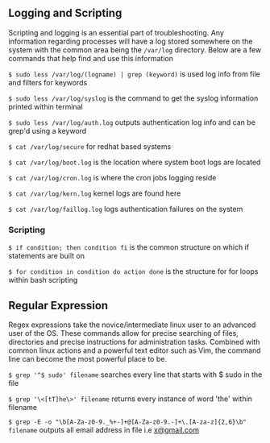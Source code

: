 ## Logging and Scripting 

Scripting and logging is an essential part of troubleshooting. Any information regarding processes will have a log stored somewhere on the system with the common area being the `/var/log` directory. Below are a few commands that help find and use this information

`$ sudo less /var/log/(logname) | grep (keyword)` is used log info from file and filters for keywords

`$ sudo less /var/log/syslog` is the command to get the syslog information printed within terminal

`$ sudo less /var/log/auth.log` outputs authentication log info and can be grep'd using a keyword

`$ cat /var/log/secure` for redhat based systems

`$ cat /var/log/boot.log` is the location where system boot logs are located

`$ cat /var/log/cron.log` is where the cron jobs logging reside

`$ cat /var/log/kern.log` kernel logs are found here

`$ cat /var/log/faillog.log` logs authentication failures on the system 

### Scripting 

`$ if condition; then condition fi` is the common structure on which if statements are built on 

`$ for condition in condition do action done` is the structure for for loops within bash scripting

## Regular Expression 

Regex expressions take the novice/intermediate linux user to an advanced user of the OS. These commands allow for precise searching of files, directories and precise instructions for administration tasks. Combined with common linux actions and a powerful text editor such as Vim, the command line can become the most powerful place to be. 

`$ grep '^$ sudo' filename` searches every line that starts with $ sudo in the file

`$ grep '\<[tT]he\>' filename` returns every instance of word 'the' within filename

`$ grep -E -o "\b[A-Za-z0-9._%+-]+@[A-Za-z0-9.-]+\.[A-za-z]{2,6}\b" filename` outputs all email address in file i.e x@gmail.com
